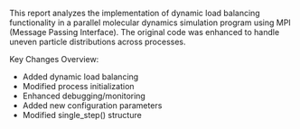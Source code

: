 

This report analyzes the implementation of dynamic load balancing functionality in a parallel molecular dynamics simulation program using MPI (Message Passing Interface). The original code was enhanced to handle uneven particle distributions across processes.

Key Changes Overview:

- Added dynamic load balancing
- Modified process initialization
- Enhanced debugging/monitoring
- Added new configuration parameters
- Modified single_step() structure
